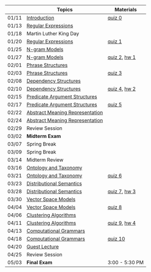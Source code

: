 || Topics | Materials |
|:---:|---|---|
|01/11| [Introduction]() | [quiz 0](Quizzes#quiz-0) |
|01/13| [Regular Expressions]() |  |
|01/18| Martin Luther King Day |  |
|01/20| [Regular Expressions]() | [quiz 1](Quizzes#quiz-1) |
|01/25| [N-gram Models]() |  |
|01/27| [N-gram Models]() | [quiz 2](Quizzes#quiz-2), [hw 1](Homework-1) |
|02/01| [Phrase Structures]() |  |
|02/03| [Phrase Structures]() | [quiz 3](Quizzes#quiz-3) |
|02/08| [Dependency Structures]() |  |
|02/10| [Dependency Structures]() | [quiz 4](Quizzes#quiz-4), [hw 2](Homework-2) |
|02/15| [Predicate Argument Structures]() |  |
|02/17| [Predicate Argument Structures]() | [quiz 5](Quizzes#quiz-5) |
|02/22| [Abstract Meaning Representation]() |  |
|02/24| [Abstract Meaning Representation]() |  |
|02/29| Review Session |  |
|03/02| **Midterm Exam** |  |
|03/07| Spring Break |  |
|03/09| Spring Break |  |
|03/14| Midterm Review |  |
|03/16| [Ontology and Taxonomy]() |  |
|03/21| [Ontology and Taxonomy]() | [quiz 6](Quizzes#quiz-6) |
|03/23| [Distributional Semantics]() |  |
|03/28| [Distributional Semantics]() | [quiz 7](Quizzes#quiz-7), [hw 3](Homework-3) |
|03/30| [Vector Space Models]() |  |
|04/04| [Vector Space Models]() | [quiz 8](Quizzes#quiz-8) |
|04/06| [Clustering Algorithms]() |  |
|04/11| [Clustering Algorithms]() | [quiz 9](Quizzes#quiz-9), [hw 4](Homework-4) |
|04/13| [Computational Grammars]() |  |
|04/18| [Computational Grammars]() | [quiz 10](Quizzes#quiz-10) |
|04/20| [Guest Lecture]() |  |
|04/25| Review Session |  |
|05/03| **Final Exam** | 3:00 - 5:30 PM |